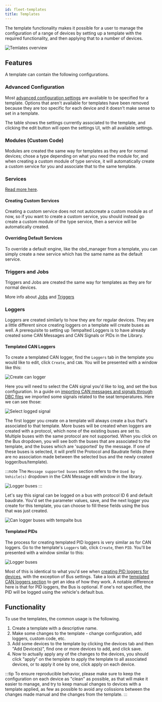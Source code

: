 ```yaml
---
id: fleet-templates
title: Templates
---
```


The template functionality makes it possible for a user to manage the configuration of a range of devices by 
setting up a template with the required functionality, and then applying that to a number of devices.

![Temlates overview](/img/cloud/fleet/templates/template_overview.png)

## Features
A template can contain the following configurations.

### Advanced Configuration
Most [advanced configuration settings](/cloud/device_management/advanced_settings/autopi_tmu_cm4/index.md) are available to be specified for a template. Options that aren't available for templates have been removed because they are too specific for each device and it doesn't make sense to set in a template.

The table shows the settings currently associated to the template, and clicking the edit button will open the settings UI, with all available settings.

### Modules (Custom Code)
Modules are created the same way for templates as they are for normal devices; chose a type depending on what you need the module for, and when creating a custom module of type service, it will automatically create a custom service for you and associate that to the same template.

### Services
[Read more here](/cloud/device_management/services/index.md).

#### Creating Custom Services
Creating a custom service does not not autocreate a custom module as of now, so if you want to create a custom service, you should instead go create a custom module of the type service, then a service will be automatically created.

#### Overriding Default Services
To override a default engine, like the obd_manager from a template, you can simply create a new service which has the same name as the default service.

### Triggers and Jobs
Triggers and Jobs are created the same way for templates as they are for normal devices.

More info about [Jobs](/cloud/device_management/jobs.md) and [Triggers](/cloud/fleet/triggers/a_guide_to_triggers.md)

### Loggers
Loggers are created similarly to how they are for regular devices. They are a little different since creating loggers on a template will create buses
as well. A prerequisite to setting up Tempalted Loggers is to have already created some CAN Messages and CAN Signals or PIDs in the Library.

#### Templated CAN Loggers
To create a templated CAN logger, find the `Loggers` tab in the template you would like to edit, click `Create`, and `CAN`. You will be presented
with a window like this:

![Create can logger](/img/cloud/fleet/templates/template_create_can_logger.png)

Here you will need to select the CAN signal you'd like to log, and set the bus configuration. In a guide on 
[importing CAN messages and signals through DBC files](/cloud/obd_library/library.md#importing-library-items-from-files) 
we imported some signals related to the seat temperatures. Here we can see those:

![Select logged signal](/img/cloud/fleet/templates/template_select_logged_signal.png)

The first logger you create on a template will always create a bus that's associated to that template. More buses will be created when loggers
are created with a protocol, which none of the existing buses are set to. Multiple buses with the same protocol are not supported. When you click 
on the Bus dropdown, you will see both the buses that are associated to the template, and the buses which are 'supported' by the message. If one
of these buses is selected, it will prefil the Protocol and Baudrate fields (there are no association made between the selected bus and the newly
created logger/bus/template).

:::note
The `Message supported buses` section refers to the `Used by Vehicle(s)` dropdown in the CAN Message edit window in the library.

  ![Logger buses](/img/cloud/fleet/templates/template_can_logger_buses.png)
:::

Let's say this signal can be logged on a bus with protocol ID 6 and default baudrate. You'd set the parameter values, save, and the next logger you
create for this template, you can choose to fill these fields using the bus that was just created.

![Can logger buses with tempalte bus](/img/cloud/fleet/templates/template_can_logger_buses_with_template_bus.png)

#### Templated PIDs
The process for creating templated PID loggers is very similar as for CAN loggers. Go to the template's `Loggers` tab, click `Create`, then `PID`. 
You'll be presented with a window similar to this:

![Logger buses](/img/cloud/fleet/templates/template_create_pid_logger.png)

Most of this is identical to what you'd see when [creating PID loggers for devices](/cloud/obd-ii/create_pid_loggers.md/#creating-the-logger), with
the exception of Bus settings. Take a look at the [templated CAN loggers section](/cloud/fleet/templates.md/#templated-can-loggers) to get
an idea of how they work. A notable difference here is that for PID loggers, the Bus is optional. If one's not specified, the PID will be logged
using the vehicle's default bus.

## Functionality

To use the templates, the common usage is the following.

1. Create a template with a descriptive name.
2. Make some changes to the template - change configuration, add loggers, custom code, etc.
3. Add some devices to the template by clicking the devices tab and then "Add Device(s)", find one or more devices to add, and click save.
4. Now to actually apply any of the changes to the devices, you should click "apply" on the template to apply the template to all associated devices, or to apply it one by one, click apply on each device.

:::tip
To ensure reproducible behavior, please make sure to keep the configuration on each device as "clean" as possible, as that will make it easier to manage, and try to keep manual changes to devices with a template applied, as few as possible to avoid any colissions between the changes made manual and the changes from the template.
:::
